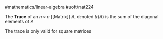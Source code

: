 #mathematics/linear-algebra 
#uoft/mat224 

The **Trace** of an $n\times n$ [[Matrix]] $A$, denoted $tr(A)$ is the sum of the diagonal elements of $A$

The trace is only valid for square matrices